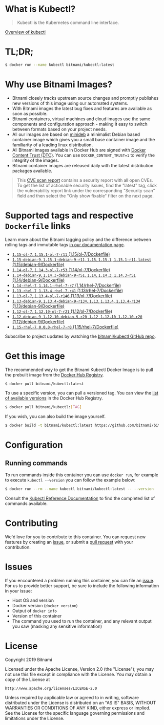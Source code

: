 
# What is Kubectl?

> Kubectl is the Kubernetes command line interface.

[Overview of kubectl](https://kubernetes.io/docs/reference/kubectl/overview/)

# TL;DR;

```bash
$ docker run --name kubectl bitnami/kubectl:latest
```

# Why use Bitnami Images?

* Bitnami closely tracks upstream source changes and promptly publishes new versions of this image using our automated systems.
* With Bitnami images the latest bug fixes and features are available as soon as possible.
* Bitnami containers, virtual machines and cloud images use the same components and configuration approach - making it easy to switch between formats based on your project needs.
* All our images are based on [minideb](https://github.com/bitnami/minideb) a minimalist Debian based container image which gives you a small base container image and the familiarity of a leading linux distribution.
* All Bitnami images available in Docker Hub are signed with [Docker Content Trust (DTC)](https://docs.docker.com/engine/security/trust/content_trust/). You can use `DOCKER_CONTENT_TRUST=1` to verify the integrity of the images.
* Bitnami container images are released daily with the latest distribution packages available.


> This [CVE scan report](https://quay.io/repository/bitnami/kubectl?tab=tags) contains a security report with all open CVEs. To get the list of actionable security issues, find the "latest" tag, click the vulnerability report link under the corresponding "Security scan" field and then select the "Only show fixable" filter on the next page.

# Supported tags and respective `Dockerfile` links

Learn more about the Bitnami tagging policy and the difference between rolling tags and immutable tags [in our documentation page](https://docs.bitnami.com/containers/how-to/understand-rolling-tags-containers/).


* [`1.15-ol-7`, `1.15.1-ol-7-r11` (1.15/ol-7/Dockerfile)](https://github.com/bitnami/bitnami-docker-kubectl/blob/1.15.1-ol-7-r11/1.15/ol-7/Dockerfile)
* [`1.15-debian-9`, `1.15.1-debian-9-r11`, `1.15`, `1.15.1`, `1.15.1-r11`, `latest` (1.15/debian-9/Dockerfile)](https://github.com/bitnami/bitnami-docker-kubectl/blob/1.15.1-debian-9-r11/1.15/debian-9/Dockerfile)
* [`1.14-ol-7`, `1.14.3-ol-7-r53` (1.14/ol-7/Dockerfile)](https://github.com/bitnami/bitnami-docker-kubectl/blob/1.14.3-ol-7-r53/1.14/ol-7/Dockerfile)
* [`1.14-debian-9`, `1.14.3-debian-9-r51`, `1.14`, `1.14.3`, `1.14.3-r51` (1.14/debian-9/Dockerfile)](https://github.com/bitnami/bitnami-docker-kubectl/blob/1.14.3-debian-9-r51/1.14/debian-9/Dockerfile)
* [`1.14-rhel-7`, `1.14.1-rhel-7-r7` (1.14/rhel-7/Dockerfile)](https://github.com/bitnami/bitnami-docker-kubectl/blob/1.14.1-rhel-7-r7/1.14/rhel-7/Dockerfile)
* [`1.13-rhel-7`, `1.13.4-rhel-7-r41` (1.13/rhel-7/Dockerfile)](https://github.com/bitnami/bitnami-docker-kubectl/blob/1.13.4-rhel-7-r41/1.13/rhel-7/Dockerfile)
* [`1.13-ol-7`, `1.13.4-ol-7-r146` (1.13/ol-7/Dockerfile)](https://github.com/bitnami/bitnami-docker-kubectl/blob/1.13.4-ol-7-r146/1.13/ol-7/Dockerfile)
* [`1.13-debian-9`, `1.13.4-debian-9-r134`, `1.13`, `1.13.4`, `1.13.4-r134` (1.13/debian-9/Dockerfile)](https://github.com/bitnami/bitnami-docker-kubectl/blob/1.13.4-debian-9-r134/1.13/debian-9/Dockerfile)
* [`1.12-ol-7`, `1.12.10-ol-7-r21` (1.12/ol-7/Dockerfile)](https://github.com/bitnami/bitnami-docker-kubectl/blob/1.12.10-ol-7-r21/1.12/ol-7/Dockerfile)
* [`1.12-debian-9`, `1.12.10-debian-9-r20`, `1.12`, `1.12.10`, `1.12.10-r20` (1.12/debian-9/Dockerfile)](https://github.com/bitnami/bitnami-docker-kubectl/blob/1.12.10-debian-9-r20/1.12/debian-9/Dockerfile)
* [`1.15-rhel-7`, `0.0.0-rhel-7-r0` (1.15/rhel-7/Dockerfile)](https://github.com/bitnami/bitnami-docker-kubectl/blob/0.0.0-rhel-7-r0/1.15/rhel-7/Dockerfile)

Subscribe to project updates by watching the [bitnami/kubectl GitHub repo](https://github.com/bitnami/bitnami-docker-kubectl).

# Get this image

The recommended way to get the Bitnami Kubectl Docker Image is to pull the prebuilt image from the [Docker Hub Registry](https://hub.docker.com/r/bitnami/kubectl).

```bash
$ docker pull bitnami/kubectl:latest
```

To use a specific version, you can pull a versioned tag. You can view the [list of available versions](https://hub.docker.com/r/bitnami/kubectl/tags/) in the Docker Hub Registry.

```bash
$ docker pull bitnami/kubectl:[TAG]
```

If you wish, you can also build the image yourself.

```bash
$ docker build -t bitnami/kubectl:latest https://github.com/bitnami/bitnami-docker-kubectl.git
```

# Configuration

## Running commands

To run commands inside this container you can use `docker run`, for example to execute `kubectl --version` you can follow the example below:

```bash
$ docker run --rm --name kubectl bitnami/kubectl:latest -- --version
```

Consult the [Kubectl Reference Documentation](https://kubernetes.io/docs/reference/generated/kubectl/kubectl-commands) to find the completed list of commands available.

# Contributing

We'd love for you to contribute to this container. You can request new features by creating an [issue](https://github.com/bitnami/bitnami-docker-kubectl/issues), or submit a [pull request](https://github.com/bitnami/bitnami-docker-kubectl/pulls) with your contribution.

# Issues

If you encountered a problem running this container, you can file an [issue](https://github.com/bitnami/bitnami-docker-kubectl/issues). For us to provide better support, be sure to include the following information in your issue:

- Host OS and version
- Docker version (`docker version`)
- Output of `docker info`
- Version of this container
- The command you used to run the container, and any relevant output you saw (masking any sensitive information)

# License

Copyright 2019 Bitnami

Licensed under the Apache License, Version 2.0 (the "License");
you may not use this file except in compliance with the License.
You may obtain a copy of the License at

    http://www.apache.org/licenses/LICENSE-2.0

Unless required by applicable law or agreed to in writing, software
distributed under the License is distributed on an "AS IS" BASIS,
WITHOUT WARRANTIES OR CONDITIONS OF ANY KIND, either express or implied.
See the License for the specific language governing permissions and
limitations under the License.
